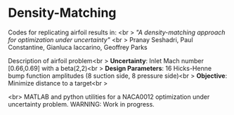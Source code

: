 # Density-Matching
Codes for replicating airfoil results in: <br \>
*"A density-matching approach for optimization under uncertainty"* <br \>
Pranay Seshadri, Paul Constantine, Gianluca Iaccarino, Geoffrey Parks


Description of airfoil problem<br \>
**Uncertainty**: Inlet Mach number [0.66,0.69] with a beta(2,2)<br \>
**Design Parameters**: 16 Hicks-Henne bump function amplitudes (8 suction side, 8 pressure side)<br \>
**Objective**: Minimize distance to a target<br \>

<br\>
MATLAB and python utilities for a NACA0012 optimization under uncertainty problem. 
WARNING: Work in progress. 
 
